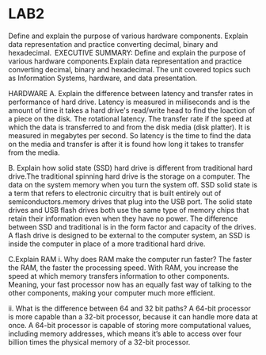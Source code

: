 # LAB2
Define and explain the purpose of various hardware components. Explain data representation and practice converting decimal, binary and hexadecimal. 
EXECUTIVE SUMMARY:
Define and explain the purpose of various hardware components.Explain data representation and practice converting decimal, binary and hexadecimal. The unit covered topics such as Information Systems, hardware, and data presentation. 

HARDWARE
A. Explain the difference between latency and transfer rates in performance of hard drive. 
Latency is measured in miiliseconds and is the amount of time it takes a hard drive's read/write head to find the loaction of a piece on   the disk. The rotational latency. The transfer rate if the speed at which the data is transferred to and from the disk media (disk platter). It is measured in megabytes per second. So latency is the time to find the data on the media and transfer is after it is found how long it takes to transfer from the media.

B. Explain how solid state (SSD) hard drive is different from traditional hard drive.The traditional spinning hard drive is the storage on a computer. The data on the system memory when you turn the system off. SSD solid state is a term that refers to electronic circuitry that is built entirely out of semiconductors.memory drives that plug into the USB port. The solid state drives and USB flash drives both use the same type of memory chips that retain their information even when they have no power. The difference between SSD and traditional is in the form factor and capacity of the drives. A flash drive is designed to be external to the computer system, an SSD is inside the computer in place of a more traditional hard drive.

C.Explain RAM
i. Why does RAM make the computer run faster?
The faster the RAM, the faster the processing speed. With RAM, you increase the speed at which memory transfers information to other components. Meaning, your fast processor now has an equally fast way of talking to the other components, making your computer much more efficient.

ii. What is the difference between 64 and 32 bit paths?
A 64-bit processor is more capable than a 32-bit processor, because it can handle more data at once. A 64-bit processor is capable of storing more computational values, including memory addresses, which means it’s able to access over four billion times the physical memory of a 32-bit processor.





